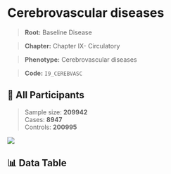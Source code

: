 # Cerebrovascular diseases

> **Root:** Baseline Disease  

> **Chapter:** Chapter IX- Circulatory  

> **Phenotype:** Cerebrovascular diseases  

> **Code:** `I9_CEREBVASC`

## 🧪 All Participants  
> Sample size: **209942**  
> Cases: **8947**  
> Controls: **200995**
<img src="/Sensitive/Figures/ALL/Incidence/I9_CEREBVASC.png"/>

## 📊 Data Table
<CsvTableMRF src="/Sensitive/Data/ALL/Incidence/COX_I9_CEREBVASC.csv"/>


